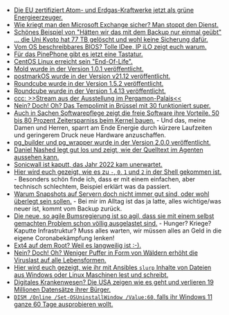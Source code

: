 * [Die EU zertifiziert Atom- und Erdgas-Kraftwerke jetzt als grüne Energieerzeuger.](https://blog.fefe.de/?ts=9f2e7119)
* [Wie kriegt man den Microsoft Exchange sicher? Man stoppt den Dienst.](https://blog.fefe.de/?ts=9f2eab85)
* [Schönes Beispiel von "Hätten wir das mit dem Backup nur einmal geübt" ... die Uni Kyoto hat 77 TB gelöscht und wohl keine Sicherung dafür.](https://blog.fefe.de/?ts=9f314378)
* [Vom OS beschreibbares BIOS? Tolle IDee, IP iLO zeigt euch warum.](https://blog.fefe.de/?ts=9f30b7a9)
* [Für das PinePhone gibt es jetzt eine Tastatur.](https://www.pine64.org/2021/12/31/happy-new-year-the-keyboard-and-cases-are-here/)
* [CentOS Linux erreicht sein "End-Of-Life".](https://www.phoronix.com/scan.php?page=news_item&px=CentOS-Linux-8-EOL)
* [Mold wurde in der Version 1.0.1 veröffentlicht.](https://www.phoronix.com/scan.php?page=news_item&px=Mold-1.0.1-Released)
* [postmarkOS wurde in der Version v21.12 veröffentlicht.](https://postmarketos.org/blog/2021/12/29/v21.12-release/)
* [Roundcube wurde in der Version 1.5.2 veröffentlicht.](https://roundcube.net/news/2021/12/30/update-1.5.2-released)
* [Roundcube wurde in der Version 1.4.13 veröffentlicht.](https://roundcube.net/news/2021/12/30/security-update-1.4.13-released)
* [ccc: >>Stream aus der Ausstellung im Pergamon-Palais<<](https://media.ccc.de/v/vcfb2021_-_133_-_de_-_202110091200_-_stream_aus_der_ausstellung_im_pergamon_palais)
* [Nein? Doch! Oh? Das Tempolimit in Brüssel mit 30 funktioniert super.](https://www.sonnenseite.com/de/mobilitaet/positive-bilanz-nach-einem-jahr-tempo-30-in-bruessel/)
* [Auch in Sachen Softwarepflege zeigt die freie Software ihre Vorteile. 50 bis 80 Prozent Zeitersparniss beim Kernel bauen.](https://www.phoronix.com/scan.php?page=news_item&px=Linux-Fast-Kernel-Headers) - Und das, meine Damen und Herren, sparrt am Ende Energie durch kürzere Laufzeiten und geringerem Druck neue Hardware anzuschaffen.
* [pg_builder und pg_wrapper wurde in der Version 2.0.0 veröffentlicht.](https://www.postgresql.org/about/news/pg_builder-200-and-pg_wrapper-200-packages-for-php-released-2387/)
* [Daniel Nashed legt gut los und zeigt, wie der Quelltext im Agenten aussehen kann.](https://blog.nashcom.de/nashcomblog.nsf/dx/one-touch-setup-and-meets-automated-lab-setup..htm)
* [Sonicwall ist kaputt, das Jahr 2022 kam unerwartet.](https://www.borncity.com/blog/2022/01/03/hat-sonicwall-e-mail-security-appliance-auch-einen-year-2022-bug/)
* [Hier wird euch gezeigt, wie es zu `-`, `0`, `1` und `2` in der Shell gekommen ist.](https://utcc.utoronto.ca/~cks/space/blog/unix/ProcessSubstitutionWhyLate) - Besonders schön finde ich, dass er mit einem einfachen, aber technisch schlechtem, Beispiel erklärt was da passiert.
* [Warum Snapshots auf Servern doch nicht immer gut sind, oder wohl überlegt sein sollen.](https://utcc.utoronto.ca/~cks/space/blog/linux/RootRollbacksWhyNot) - Bei mir im Alltag ist das ja latte, alles wichtige/was neuer ist, kommt vom Backup zurück.
* [Die neue, so agile Bumsregierung ist so agil, dass sie mit einem selbst gemachten Problem schon völlig ausgelastet sind.](https://tuxproject.de/blog/2022/01/regierung-im-single-tasking-modus/) - Hunger? Kriege? Kaputte Infrastruktur? Muss alles warten, wir müssen alles an Geld in die eigene Coronabekämpfung lenken!
* [Ext4 auf dem Root? Weil es langweilig ist :-).](https://utcc.utoronto.ca/~cks/space/blog/linux/Ext4RootFilesystemWhy)
* [Nein? Doch! Oh? Weniger Puffer in Form von Wäldern erhöht die Viruslast auf alle Lebensformen.](https://netzfrauen.org/2021/12/31/deforestation-4/)
* [Hier wird euch gezeigt, wie ihr mit Ansibles `slurp` Inhalte von Dateien aus Windows oder Linux Maschinen lest und schreibt.](https://www.shellhacks.com/ansible-cat-file-print-read-file-content/)
* [Digitales Krankenwesen? Die USA zeigen wie es geht und verlieren 19 Millionen Datensätze ihrer Bürger.](https://www.bleepingcomputer.com/news/security/top-10-healthcare-breaches-in-the-us-exposed-data-of-19-million/)
* [`DISM /Online /Set-OSUninstallWindow /Value:60`, falls ihr Windows 11 ganze 60 Tage ausprobieren wollt.](https://www.zdnet.com/article/windows-11-give-yourself-more-time-to-roll-back-the-upgrade/)
